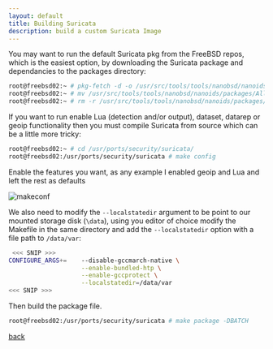 ```yaml
---
layout: default
title: Building Suricata
description: build a custom Suricata Image
---
```


You may want to run the default Suricata pkg from the FreeBSD repos, which is the easiest option, by downloading the Suricata package and dependancies to the packages directory:

```bash
root@freebsd02:~ # pkg-fetch -d -o /usr/src/tools/tools/nanobsd/nanoids/packages suricata-7.0.6
root@freebsd02:~ # mv /usr/src/tools/tools/nanobsd/nanoids/packages/All* /usr/src/tools/tools/nanobsd/nanoids/packages/
root@freebsd02:~ # rm -r /usr/src/tools/tools/nanobsd/nanoids/packages/All
```

If you want to run enable Lua (detection and/or output), dataset, datarep or geoip functionality then you must compile Suricata from source which can be a little more tricky:

```bash
root@freebsd02:~ # cd /usr/ports/security/suricata/
root@freebsd02:/usr/ports/security/suricata # make config
```
Enable the features you want, as any example I enabled geoip and Lua and left the rest as defaults


![makeconf](https://nanoids.co.uk/make_config.png)

We also need to modify the ```--localstatedir``` argument to be point to our mounted storage disk (```\data```), using you editor of choice modify the Makefile in the same directory and add the ```--localstatedir``` option with a file path to ```/data/var```:

```bash
 <<< SNIP >>>
CONFIGURE_ARGS+=	--disable-gccmarch-native \
			        --enable-bundled-htp \
			        --enable-gccprotect \
                    --localstatedir=/data/var
<<< SNIP >>>
```
Then build the package file.

```bash
root@freebsd02:/usr/ports/security/suricata # make package -DBATCH
```


[back](./)
